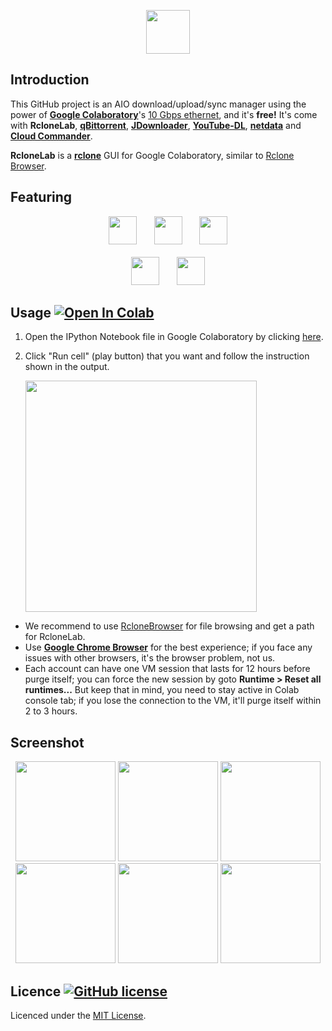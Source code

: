 <p align="center">
  <img height="70" src="https://geart891.github.io/RLabClone/img/title_rclonelab.png">
</p>

## Introduction

This GitHub project is an AIO download/upload/sync manager using the power of [**Google Colaboratory**](https://colab.research.google.com)'s [10 Gbps ethernet](https://github.com/MinorMole/RcloneLab/tree/master/VM's%20specification), and it's **free!** It's come with **RcloneLab**, [**qBittorrent**](https://www.qbittorrent.org), [**JDownloader**](http://jdownloader.org/), [**YouTube-DL**](https://youtube-dl.org/), [**netdata**](https://www.netdata.cloud/) and [**Cloud Commander**](https://cloudcmd.io/).

**RcloneLab** is a [**rclone**](https://rclone.org/) GUI for Google Colaboratory, similar to [Rclone Browser](https://github.com/DinCahill/RcloneBrowser).

## Featuring

<p align="center">
  <img height="45" src="https://geart891.github.io/RLabClone/img/title_qbittorrent.png">&nbsp;&nbsp;&nbsp;&nbsp;&nbsp;&nbsp;
  <img height="45" src="https://geart891.github.io/RLabClone/img/title_jdownloader.png">&nbsp;&nbsp;&nbsp;&nbsp;&nbsp;&nbsp;
  <img height="45" src="https://geart891.github.io/RLabClone/img/title_youtube-dl.png"><br><br>
  <img height="45" src="https://geart891.github.io/RLabClone/img/title_netdata.png">&nbsp;&nbsp;&nbsp;&nbsp;&nbsp;&nbsp;
  <img height="45" src="https://geart891.github.io/RLabClone/img/title_cloud_commander.png">
</p>

## Usage [![Open In Colab](https://colab.research.google.com/assets/colab-badge.svg)](https://colab.research.google.com/github/geart891/RLabClone/blob/master/RcloneLab.ipynb)

1. Open the IPython Notebook file in Google Colaboratory by clicking [here](https://colab.research.google.com/github/geart891/RLabClone/blob/master/RcloneLab.ipynb).

2. Click "Run cell" (play button) that you want and follow the instruction shown in the output.

    <img width="370" src="https://geart891.github.io/RLabClone/docs/01.png">

- We recommend to use [RcloneBrowser](https://github.com/DinCahill/RcloneBrowser) for file browsing and get a path for RcloneLab.
- Use [**Google Chrome Browser**](https://www.google.com/chrome/) for the best experience; if you face any issues with other browsers, it's the browser problem, not us.
- Each account can have one VM session that lasts for 12 hours before purge itself; you can force the new session by goto **Runtime > Reset all runtimes...** But keep that in mind, you need to stay active in Colab console tab; if you lose the connection to the VM, it'll purge itself within 2 to 3 hours.

## Screenshot

<p align="center">
  <img height="160" src="https://geart891.github.io/RLabClone/docs/screenshot/rclonelab.png">
  <img height="160" src="https://geart891.github.io/RLabClone/docs/screenshot/qbittorrent.png">
  <img height="160" src="https://geart891.github.io/RLabClone/docs/screenshot/jdownloader.png"><br>
  <img height="160" src="https://geart891.github.io/RLabClone/docs/screenshot/youtube-dl.png">
  <img height="160" src="https://geart891.github.io/RLabClone/docs/screenshot/netdata.png">
  <img height="160" src="https://geart891.github.io/RLabClone/docs/screenshot/cloud_commander.png">
</p>

## Licence [![GitHub license](https://img.shields.io/github/license/MinorMole/RcloneLab.svg)](https://github.com/MinorMole/RcloneLab/blob/master/LICENSE)

Licenced under the [MIT License](https://github.com/MinorMole/RcloneLab/blob/master/LICENSE).
